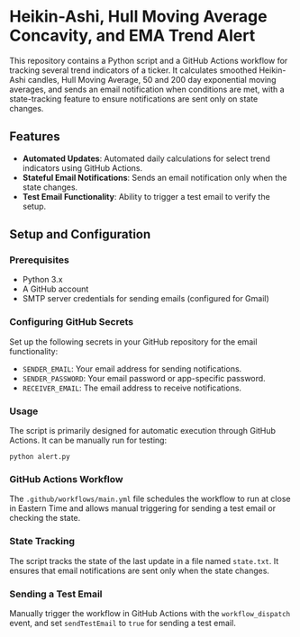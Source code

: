 # Heikin-Ashi, Hull Moving Average Concavity, and EMA Trend Alert

This repository contains a Python script and a GitHub Actions workflow for tracking several trend indicators of a ticker. It calculates smoothed Heikin-Ashi candles, Hull Moving Average, 50 and 200 day exponential moving averages, and sends an email notification when conditions are met, with a state-tracking feature to ensure notifications are sent only on state changes.

## Features

- **Automated Updates**: Automated daily calculations for select trend indicators using GitHub Actions.
- **Stateful Email Notifications**: Sends an email notification only when the state changes.
- **Test Email Functionality**: Ability to trigger a test email to verify the setup.

## Setup and Configuration

### Prerequisites

- Python 3.x
- A GitHub account
- SMTP server credentials for sending emails (configured for Gmail)


### Configuring GitHub Secrets

Set up the following secrets in your GitHub repository for the email functionality:

- `SENDER_EMAIL`: Your email address for sending notifications.
- `SENDER_PASSWORD`: Your email password or app-specific password.
- `RECEIVER_EMAIL`: The email address to receive notifications.

### Usage

The script is primarily designed for automatic execution through GitHub Actions. It can be manually run for testing: 
```
python alert.py
```
### GitHub Actions Workflow

The `.github/workflows/main.yml` file schedules the workflow to run at close in Eastern Time and allows manual triggering for sending a test email or checking the state.

### State Tracking

The script tracks the state of the last update in a file named `state.txt`. It ensures that email notifications are sent only when the state changes.

### Sending a Test Email

Manually trigger the workflow in GitHub Actions with the `workflow_dispatch` event, and set `sendTestEmail` to `true` for sending a test email.
